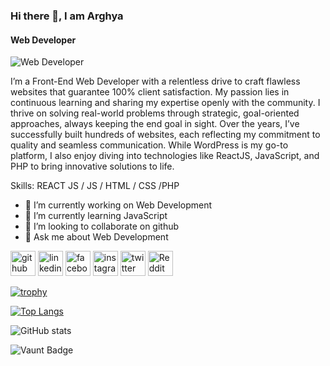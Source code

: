 ### Hi there 👋, I am Arghya
#### Web Developer
![Web Developer](https://blog.bit.ai/wp-content/uploads/2018/09/How-to-Embed-GitHub-Gists-in-Your-Documents-Blog-Banner.png)

I’m a Front-End Web Developer with a relentless drive to craft flawless websites that guarantee 100% client satisfaction. My passion lies in continuous learning and sharing my expertise openly with the community. I thrive on solving real-world problems through strategic, goal-oriented approaches, always keeping the end goal in sight. Over the years, I’ve successfully built hundreds of websites, each reflecting my commitment to quality and seamless communication. While WordPress is my go-to platform, I also enjoy diving into technologies like ReactJS, JavaScript, and PHP to bring innovative solutions to life.

Skills:  REACT JS / JS / HTML / CSS /PHP

- 🔭 I’m currently working on Web Development 
- 🌱 I’m currently learning JavaScript 
- 👯 I’m looking to collaborate on github 
- 💬 Ask me about Web Development 


[<img src='https://cdn.jsdelivr.net/npm/simple-icons@3.0.1/icons/github.svg' alt='github' height='40'>](https://github.com/arghya360)  [<img src='https://cdn.jsdelivr.net/npm/simple-icons@3.0.1/icons/linkedin.svg' alt='linkedin' height='40'>](https://www.linkedin.com/in/arghya360/)  [<img src='https://cdn.jsdelivr.net/npm/simple-icons@3.0.1/icons/facebook.svg' alt='facebook' height='40'>](https://www.facebook.com/arghya)  [<img src='https://cdn.jsdelivr.net/npm/simple-icons@3.0.1/icons/instagram.svg' alt='instagram' height='40'>](https://www.instagram.com/arghya360/)  [<img src='https://cdn.jsdelivr.net/npm/simple-icons@3.0.1/icons/twitter.svg' alt='twitter' height='40'>](https://twitter.com/arghya)  [<img src='https://cdn.jsdelivr.net/npm/simple-icons@3.0.1/icons/reddit.svg' alt='Reddit' height='40'>](https://www.reddit.com/user/arghya360)  

[![trophy](https://github-profile-trophy.vercel.app/?username=arghya360)](https://github.com/ryo-ma/github-profile-trophy)

[![Top Langs](https://github-readme-stats.vercel.app/api/top-langs/?username=arghya360)](https://github.com/anuraghazra/github-readme-stats)

![GitHub stats](https://github-readme-stats.vercel.app/api?username=arghya360&show_icons=true&count_private=true)  

![Vaunt Badge](https://api.vaunt.dev/v1/github/entities/arghya360/contributions?format=svg&private=true)  

